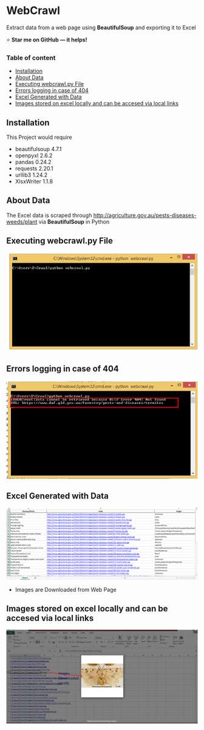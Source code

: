 # WebCrawl
Extract data from a web page using **BeautifulSoup** and exporting it to Excel

:star: **Star me on GitHub — it helps!**

### Table of content
- [Installation](#installation)
- [About Data](#About-Data)
- [Executing webcrawl.py File](#Executing-wecrawl.py-File)
- [Errors logging in case of 404](#Errors-logging-in-case-of-404)
- [Excel Generated with Data](#Excel-Generated-with-Data)
- [Images stored on excel locally and can be accesed via local links](#Images-stored-on-excel-locally-and-can-be-accesed-via-local-links)


## Installation

This Project would require 

- beautifulsoup 4.7.1
- openpyxl 2.6.2
- pandas 0.24.2
- requests 2.20.1
- urllib3 1.24.2
- XlsxWriter 1.1.8

## About Data

The Excel data is scraped through http://agriculture.gov.au/pests-diseases-weeds/plant
via **BeautifulSoup** in Python

## Executing webcrawl.py File
![Screenshot](Screenshots/Screenshot_1.png)

## Errors logging in case of **404**
![Images](Screenshots/Screenshot_2.png)

## Excel Generated with Data
![Images](Screenshots/excel_data.png)

 - Images are Downloaded from Web Page
## Images stored on excel locally and can be accesed via local links
![Images](Screenshots/hyperlink_excel.png)





